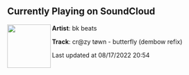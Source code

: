 ## Currently Playing on SoundCloud

[<img align="left" width="100" src="https://i1.sndcdn.com/artworks-nzDOFyyyBDI7I67R-Sn2zDA-t500x500.jpg">](https://soundcloud.com/bkbeats/butterfly)

**Artist**: bk beats 

**Track**: cr@zy tøwn - butterfly (dembow refix)

Last updated at 08/17/2022 20:54
